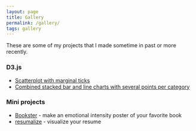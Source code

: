 ```yaml
---
layout: page
title: Gallery
permalink: /gallery/
tags: gallery
---
```


These are some of my projects that I made sometime in past or more recently.

### D3.js

- [Scatterplot with marginal ticks](/scatterplot-with-marginal-ticks)
- [Combined stacked bar and line charts with several points per category](/combined-stacked-bar-and-line-chart)

### Mini projects

- [Bookster](/bookster) - make an emotional intensity poster of your favorite book
- [resumalize](/resumalize) - visualize your resume